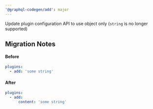 ```yaml
---
'@graphql-codegen/add': major
---
```


Update plugin configuration API to use object only (`string` is no longer supported)

## Migration Notes

#### Before

```yaml
plugins:
  - add: 'some string'
```

#### After

```yaml
plugins:
  - add:
      content: 'some string'
```

